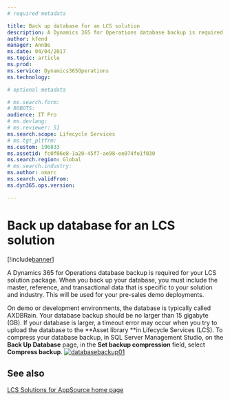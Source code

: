 ```yaml
---
# required metadata

title: Back up database for an LCS solution
description: A Dynamics 365 for Operations database backup is required for your LCS solution package. When you back up your database, you must include the master, reference, and transactional data that is specific to your solution and industry. This will be used for your pre-sales demo deployments. 
author: kfend
manager: AnnBe
ms.date: 04/04/2017
ms.topic: article
ms.prod: 
ms.service: Dynamics365Operations
ms.technology: 

# optional metadata

# ms.search.form: 
# ROBOTS: 
audience: IT Pro
# ms.devlang: 
# ms.reviewer: 51
ms.search.scope: Lifecycle Services
# ms.tgt_pltfrm: 
ms.custom: 196833
ms.assetid: fc0f06e8-1a20-45f7-ae98-ee074fe1f030
ms.search.region: Global
# ms.search.industry: 
ms.author: omarc
ms.search.validFrom: 
ms.dyn365.ops.version: 

---
```


# Back up database for an LCS solution

[!include[banner](../includes/banner.md)]


A Dynamics 365 for Operations database backup is required for your LCS solution package. When you back up your database, you must include the master, reference, and transactional data that is specific to your solution and industry. This will be used for your pre-sales demo deployments. 

On demo or development environments, the database is typically called AXDBRain. Your database backup should be no larger than 15 gigabyte (GB). If your database is larger, a timeout error may occur when you try to upload the database to the **Asset library **in Lifecycle Services (LCS). To compress your database backup, in SQL Server Management Studio, on the **Back Up Database** page, in the **Set backup compression** field, select **Compress backup**. [![databasebackup01](./media/databasebackup01.jpg)](./media/databasebackup01.jpg)

See also
--------

[LCS Solutions for AppSource home page](lcs-solutions-app-source.md)



